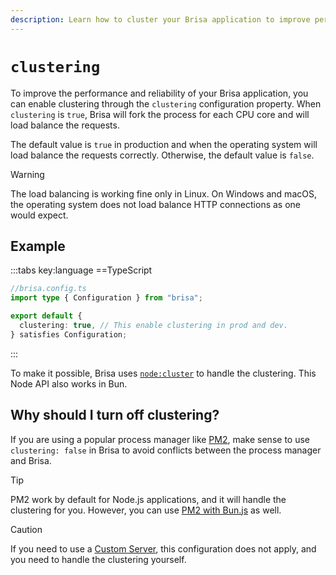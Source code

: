```yaml
---
description: Learn how to cluster your Brisa application to improve performance and reliability.
---
```


# `clustering`

To improve the performance and reliability of your Brisa application, you can enable clustering through the `clustering` configuration property. When `clustering` is `true`, Brisa will fork the process for each CPU core and will load balance the requests.

The default value is `true` in production and when the operating system will load balance the requests correctly. Otherwise, the default value is `false`.

> [!WARNING]
>
> The load balancing is working fine only in Linux. On Windows and macOS, the operating system does not load balance HTTP connections as one would expect.

## Example

:::tabs key:language
==TypeScript

```ts
//brisa.config.ts
import type { Configuration } from "brisa";

export default {
  clustering: true, // This enable clustering in prod and dev.
} satisfies Configuration;
```

:::

To make it possible, Brisa uses [`node:cluster`](https://nodejs.org/api/cluster.html) to handle the clustering. This Node API also works in Bun.

## Why should I turn off clustering?

If you are using a popular process manager like [PM2](https://pm2.keymetrics.io/), make sense to use `clustering: false` in Brisa to avoid conflicts between the process manager and Brisa.

> [!TIP]
>
> PM2 work by default for Node.js applications, and it will handle the clustering for you. However, you can use [PM2 with Bun.js](https://bun.sh/guides/ecosystem/pm2) as well.

> [!CAUTION]
>
> If you need to use a [Custom Server](/building-your-application/configuring/custom-server), this configuration does not apply, and you need to handle the clustering yourself.
